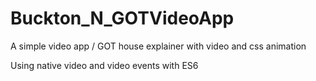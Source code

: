 # Buckton_N_GOTVideoApp
A simple video app / GOT house explainer with video and css animation

Using native video and video events with ES6
